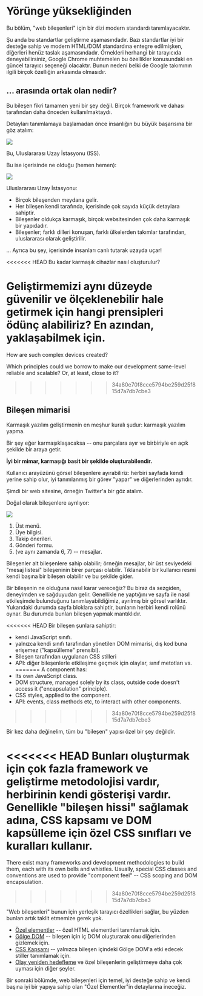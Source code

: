 # Yörünge yüksekliğinden

Bu bölüm, "web bileşenleri" için bir dizi modern standardı tanımlayacaktır.

Şu anda bu standartlar geliştirme aşamasındadır. Bazı standartlar iyi bir desteğe sahip ve modern HTML/DOM standardına entegre edilmişken, diğerleri henüz taslak aşamasındadır. Örnekleri herhangi bir tarayıcıda deneyebilirsiniz, Google Chrome muhtemelen bu özellikler konusundaki en güncel tarayıcı seçeneği olacaktır. Bunun nedeni belki de Google takımının ilgili birçok özelliğin arkasında olmasıdır.

## ... arasında ortak olan nedir?

Bu bileşen fikri tamamen yeni bir şey değil. Birçok framework ve dahası tarafından daha önceden kullanılmaktaydı.

Detayları tanımlamaya başlamadan önce insanlığın bu büyük başarısına bir göz atalım:

![](satellite.jpg)

Bu, Uluslararası Uzay İstasyonu (ISS).

Bu ise içerisinde ne olduğu (hemen hemen):

![](satellite-expanded.jpg)

Uluslararası Uzay İstasyonu:
- Birçok bileşenden meydana gelir.
- Her bileşen kendi tarafında, içerisinde çok sayıda küçük detaylara sahiptir.
- Bileşenler oldukça karmaşık, birçok websitesinden çok daha karmaşık bir yapıdadır.
- Bileşenler; farklı dilleri konuşan, farklı ülkelerden takımlar tarafından, uluslararası olarak geliştirilir.

... Ayrıca bu şey, içerisinde insanları canlı tutarak uzayda uçar!

<<<<<<< HEAD
Bu kadar karmaşık cihazlar nasıl oluşturulur?

Geliştirmemizi aynı düzeyde güvenilir ve ölçeklenebilir hale getirmek için hangi prensipleri ödünç alabiliriz? En azından, yaklaşabilmek için.
=======
How are such complex devices created?

Which principles could we borrow to make our development same-level reliable and scalable? Or, at least, close to it?
>>>>>>> 34a80e70f8cce5794be259d25f815d7a7db7cbe3

## Bileşen mimarisi

Karmaşık yazılım geliştirmenin en meşhur kuralı şudur: karmaşık yazılım yapma.

Bir şey eğer karmaşıklaşacaksa -- onu parçalara ayır ve birbiriyle en açık şekilde bir araya getir.

**İyi bir mimar, karmaşığı basit bir şekilde oluşturabilendir.**

Kullanıcı arayüzünü görsel bileşenlere ayırabiliriz: herbiri sayfada kendi yerine sahip olur, iyi tanımlanmış bir görev "yapar" ve diğerlerinden ayrıdır.

Şimdi bir web sitesine, örneğin Twitter'a bir göz atalım.

Doğal olarak bileşenlere ayrılıyor:

![](web-components-twitter.svg)

1. Üst menü.
2. Üye bilgisi.
3. Takip önerileri.
4. Gönderi formu.
5. (ve aynı zamanda 6, 7) -- mesajlar.

Bileşenler alt bileşenlere sahip olabilir; örneğin mesajlar, bir üst seviyedeki "mesaj listesi" bileşeninin birer parçası olabilir. Tıklanabilir bir kullanıcı resmi kendi başına bir bileşen olabilir ve bu şekilde gider.

Bir bileşenin ne olduğuna nasıl karar vereceğiz? Bu biraz da sezgiden, deneyimden ve sağduyudan gelir. Genellikle ne yaptığını ve sayfa ile nasıl etkileşimde bulunduğunu tanımlayabildiğimiz, ayrılmış bir görsel varlıktır. Yukarıdaki durumda sayfa bloklara sahiptir, bunların herbiri kendi rolünü oynar. Bu durumda bunları bileşen yapmak mantıklıdır.

<<<<<<< HEAD
Bir bileşen şunlara sahiptir:
- kendi JavaScript sınıfı.
- yalnızca kendi sınıfı tarafından yönetilen DOM mimarisi, dış kod buna erişemez ("kapsülleme" prensibi).
- Bileşen tarafından uygulanan CSS stilleri
- API: diğer bileşenlerle etkileşime geçmek için olaylar, sınıf metotları vs.
=======
A component has:
- Its own JavaScript class.
- DOM structure, managed solely by its class, outside code doesn't access it ("encapsulation" principle).
- CSS styles, applied to the component.
- API: events, class methods etc, to interact with other components.
>>>>>>> 34a80e70f8cce5794be259d25f815d7a7db7cbe3

Bir kez daha değinelim, tüm bu "bileşen" yapısı özel bir şey değildir.

<<<<<<< HEAD
Bunları oluşturmak için çok fazla framework ve geliştirme metodolojisi vardır, herbirinin kendi gösterişi vardır. Genellikle "bileşen hissi" sağlamak adına, CSS kapsamı ve DOM kapsülleme için özel CSS sınıfları ve kuralları kullanır.
=======
There exist many frameworks and development methodologies to build them, each with its own bells and whistles. Usually, special CSS classes and conventions are used to provide "component feel" -- CSS scoping and DOM encapsulation.
>>>>>>> 34a80e70f8cce5794be259d25f815d7a7db7cbe3

"Web bileşenleri" bunun için yerleşik tarayıcı özellikleri sağlar, bu yüzden bunları artık taklit etmemize gerek yok.

- [Özel elementler](https://html.spec.whatwg.org/multipage/custom-elements.html#custom-elements) -- özel HTML elementleri tanımlamak için.
- [Gölge DOM](https://dom.spec.whatwg.org/#shadow-trees) -- bileşen için iç DOM oluşturarak onu diğerlerinden gizlemek için.
- [CSS Kapsamı](https://drafts.csswg.org/css-scoping/) -- yalnızca bileşen içindeki Gölge DOM'a etki edecek stiller tanımlamak için.
- [Olay yeniden hedefleme](https://dom.spec.whatwg.org/#retarget) ve özel bileşenlerin geliştirmeye daha çok uyması için diğer şeyler.

Bir sonraki bölümde, web bileşenleri için temel, iyi desteğe sahip ve kendi başına iyi bir yapıya sahip olan "Özel Elementler"in detaylarına ineceğiz.
